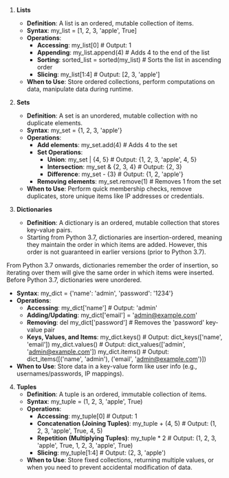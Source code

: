 1. **Lists**
   - **Definition**: A list is an ordered, mutable collection of items.
   - **Syntax**:
     my_list = [1, 2, 3, 'apple', True]
   - **Operations**:
     - **Accessing**:
       my_list[0]  # Output: 1
     - **Appending**:
       my_list.append(4)  # Adds 4 to the end of the list
     - **Sorting**:
       sorted_list = sorted(my_list)  # Sorts the list in ascending order
     - **Slicing**:
       my_list[1:4]  # Output: [2, 3, 'apple']
   - **When to Use**: Store ordered collections, perform computations on data, manipulate data during runtime.

2. **Sets**
   - **Definition**: A set is an unordered, mutable collection with no duplicate elements.
   - **Syntax**:
     my_set = {1, 2, 3, 'apple'}
   - **Operations**:
     - **Add elements**:
       my_set.add(4)  # Adds 4 to the set
     - **Set Operations**:
       - **Union**:
         my_set | {4, 5}  # Output: {1, 2, 3, 'apple', 4, 5}
       - **Intersection**:
         my_set & {2, 3, 4}  # Output: {2, 3}
       - **Difference**:
         my_set - {3}  # Output: {1, 2, 'apple'}
     - **Removing elements**:
       my_set.remove(1)  # Removes 1 from the set
   - **When to Use**: Perform quick membership checks, remove duplicates, store unique items like IP addresses or credentials.

3. **Dictionaries**
   - **Definition**: A dictionary is an ordered, mutable collection that stores key-value pairs.
   - Starting from Python 3.7, dictionaries are insertion-ordered, meaning they maintain the order in which items are added. However, this order is not guaranteed in earlier versions (prior to Python 3.7).

From Python 3.7 onwards, dictionaries remember the order of insertion, so iterating over them will give the same order in which items were inserted.
Before Python 3.7, dictionaries were unordered.

   - **Syntax**:
     my_dict = {'name': 'admin', 'password': '1234'}
   - **Operations**:
     - **Accessing**:
       my_dict['name']  # Output: 'admin'
     - **Adding/Updating**:
       my_dict['email'] = 'admin@example.com'
     - **Removing**:
       del my_dict['password']  # Removes the 'password' key-value pair
     - **Keys, Values, and Items**:
       my_dict.keys()   # Output: dict_keys(['name', 'email'])
       my_dict.values() # Output: dict_values(['admin', 'admin@example.com'])
       my_dict.items()  # Output: dict_items([('name', 'admin'), ('email', 'admin@example.com')])
   - **When to Use**: Store data in a key-value form like user info (e.g., usernames/passwords, IP mappings).

4. **Tuples**
   - **Definition**: A tuple is an ordered, immutable collection of items.
   - **Syntax**:
     my_tuple = (1, 2, 3, 'apple', True)
   - **Operations**:
     - **Accessing**:
       my_tuple[0]  # Output: 1
     - **Concatenation (Joining Tuples)**:
       my_tuple + (4, 5)  # Output: (1, 2, 3, 'apple', True, 4, 5)
     - **Repetition (Multiplying Tuples)**:
       my_tuple * 2  # Output: (1, 2, 3, 'apple', True, 1, 2, 3, 'apple', True)
     - **Slicing**:
       my_tuple[1:4]  # Output: (2, 3, 'apple')
   - **When to Use**: Store fixed collections, returning multiple values, or when you need to prevent accidental modification of data.
